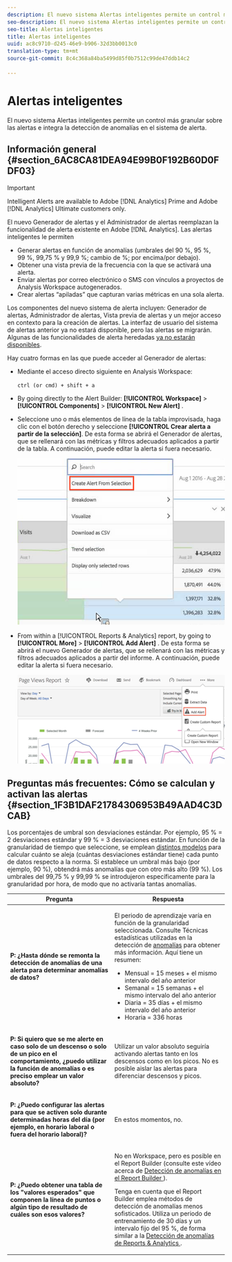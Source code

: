 ```yaml
---
description: El nuevo sistema Alertas inteligentes permite un control más granular sobre las alertas e integra la detección de anomalías en el sistema de alerta.
seo-description: El nuevo sistema Alertas inteligentes permite un control más granular sobre las alertas e integra la detección de anomalías en el sistema de alerta.
seo-title: Alertas inteligentes
title: Alertas inteligentes
uuid: ac8c9710-d245-46e9-b906-32d3bb0013c0
translation-type: tm+mt
source-git-commit: 8c4c368a84ba5499d85f0b7512c99de47ddb14c2

---
```



# Alertas inteligentes

El nuevo sistema Alertas inteligentes permite un control más granular sobre las alertas e integra la detección de anomalías en el sistema de alerta.

## Información general {#section_6AC8CA81DEA94E99B0F192B60D0FDF03}

>[!IMPORTANT]
>
>Intelligent Alerts are available to Adobe [!DNL Analytics] Prime and Adobe [!DNL Analytics] Ultimate customers only.

El nuevo Generador de alertas y el Administrador de alertas reemplazan la funcionalidad de alerta existente en Adobe [!DNL Analytics]. Las alertas inteligentes le permiten

* Generar alertas en función de anomalías (umbrales del 90 %, 95 %, 99 %, 99,75 % y 99,9 %; cambio de %; por encima/por debajo).
* Obtener una vista previa de la frecuencia con la que se activará una alerta.
* Enviar alertas por correo electrónico o SMS con vínculos a proyectos de Analysis Workspace autogenerados.
* Crear alertas “apiladas” que capturan varias métricas en una sola alerta.

Los componentes del nuevo sistema de alerta incluyen: Generador de alertas, Administrador de alertas, Vista previa de alertas y un mejor acceso en contexto para la creación de alertas. La interfaz de usuario del sistema de alertas anterior ya no estará disponible, pero las alertas se migrarán. Algunas de las funcionalidades de alerta heredadas [ya no estarán disponibles](https://marketing.adobe.com/resources/help/en_US/sc/user/deprecated_alerts.html).

Hay cuatro formas en las que puede acceder al Generador de alertas:

* Mediante el acceso directo siguiente en Analysis Workspace:

   `ctrl (or cmd) + shift + a`
* By going directly to the Alert Builder:  **[!UICONTROL Workspace]** &gt; **[!UICONTROL Components]** &gt; **[!UICONTROL New Alert]** .
* Seleccione uno o más elementos de línea de la tabla improvisada, haga clic con el botón derecho y seleccione **[!UICONTROL Crear alerta a partir de la selección]**. De esta forma se abrirá el Generador de alertas, que se rellenará con las métricas y filtros adecuados aplicados a partir de la tabla. A continuación, puede editar la alerta si fuera necesario.

   ![](assets/create-alert-from-selection.png)

* From within a [!UICONTROL Reports &amp; Analytics] report, by going to  **[!UICONTROL More]** &gt; **[!UICONTROL Add Alert]** . De esta forma se abrirá el nuevo Generador de alertas, que se rellenará con las métricas y filtros adecuados aplicados a partir del informe. A continuación, puede editar la alerta si fuera necesario.

   ![](assets/add-alert.png)

## Preguntas más frecuentes: Cómo se calculan y activan las alertas {#section_1F3B1DAF21784306953B49AAD4C3DCAB}

Los porcentajes de umbral son desviaciones estándar. Por ejemplo, 95 % = 2 desviaciones estándar y 99 % = 3 desviaciones estándar. En función de la granularidad de tiempo que seleccione, se emplean [distintos modelos](/help/analyze/analysis-workspace/virtual-analyst/c-anomaly-detection/statistics-anomaly-detection.md) para calcular cuánto se aleja (cuántas desviaciones estándar tiene) cada punto de datos respecto a la norma. Si establece un umbral más bajo (por ejemplo, 90 %), obtendrá más anomalías que con otro más alto (99 %). Los umbrales del 99,75 % y 99,99 % se introdujeron específicamente para la granularidad por hora, de modo que no activaría tantas anomalías.

<table id="table_B3AA85E1DE3543DCA34966A52E3CE4AB"> 
 <thead> 
  <tr> 
   <th colname="col1" class="entry"> Pregunta </th> 
   <th colname="col2" class="entry"> Respuesta </th> 
  </tr> 
 </thead>
 <tbody> 
  <tr> 
   <td colname="col1"> <p><b>P: ¿Hasta dónde se remonta la detección de anomalías de una alerta para determinar anomalías de datos?</b> </p> </td> 
   <td colname="col2"> <p>El periodo de aprendizaje varía en función de la granularidad seleccionada. Consulte Técnicas estadísticas utilizadas en la detección de <a href="/help/analyze/analysis-workspace/virtual-analyst/c-anomaly-detection/statistics-anomaly-detection.md">anomalías</a> para obtener más información. Aquí tiene un resumen: </p> 
    <ul id="ul_4F8C2A41F06C498DBF5E7AE5DE803773"> 
     <li id="li_E246091A3F1E484C8444AF4052FCA784">Mensual = 15 meses + el mismo intervalo del año anterior </li> 
     <li id="li_CC014FB38AE1492B9647E990C29BFB3C">Semanal = 15 semanas + el mismo intervalo del año anterior </li> 
     <li id="li_2517EE2097534324BE9C1B54CD181A62">Diaria = 35 días + el mismo intervalo del año anterior </li> 
     <li id="li_710BC8B009354542AA4962A59A646099">Horaria = 336 horas </li> 
    </ul> </td> 
  </tr> 
  <tr> 
   <td colname="col1"> <p><b>P: Si quiero que se me alerte en caso solo de un descenso o solo de un pico en el comportamiento, ¿puedo utilizar la función de anomalías o es preciso emplear un valor absoluto?</b> </p> </td> 
   <td colname="col2"> <p>Utilizar un valor absoluto seguiría activando alertas tanto en los descensos como en los picos. No es posible aislar las alertas para diferenciar descensos y picos. </p> </td> 
  </tr> 
  <tr> 
   <td colname="col1"> <p><b>P: ¿Puedo configurar las alertas para que se activen solo durante determinadas horas del día (por ejemplo, en horario laboral o fuera del horario laboral)? </b> </p> </td> 
   <td colname="col2"> <p>En estos momentos, no. </p> </td> 
  </tr> 
  <tr> 
   <td colname="col1"> <p><b>P: ¿Puedo obtener una tabla de los "valores esperados" que componen la línea de puntos o algún tipo de resultado de cuáles son esos valores? </b> </p> </td> 
   <td colname="col2"> <p>No en Workspace, pero es posible en el Report Builder (consulte este vídeo acerca de <a href="https://www.youtube.com/watch?v=-a-8W6GQZnU"  >Detección de anomalías en el Report Builder </a>). </p> <p>Tenga en cuenta que el Report Builder emplea métodos de detección de anomalías menos sofisticados. Utiliza un periodo de entrenamiento de 30 días y un intervalo fijo del 95 %, de forma similar a la <a href="https://marketing.adobe.com/resources/help/en_US/reference/anomaly.html"  ><span class="uicontrol"></span>Detección de anomalías de Reports &amp; Analytics </a>. </p> </td> 
  </tr> 
 </tbody> 
</table>

